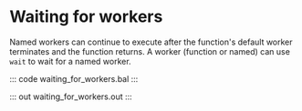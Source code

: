 # Waiting for workers

Named workers can continue to execute after the function's default worker terminates and the function returns. A worker (function or named) can use `wait` to wait for a named worker.

::: code waiting_for_workers.bal :::

::: out waiting_for_workers.out :::